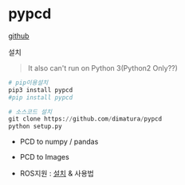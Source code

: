 # pypcd

[github](https://github.com/dimatura/pypcd)

설치 

> It also can't run on Python 3(Python2 Only??)



```python
# pip이용설치
pip3 install pypcd
#pip install pypcd

# 소스코드 설치 
git clone https://github.com/dimatura/pypcd
python setup.py

```

- PCD to numpy / pandas

- PCD to Images

- ROS지원 : [설치](https://github.com/dimatura/pypcd#using-with-ros) & 사용법


